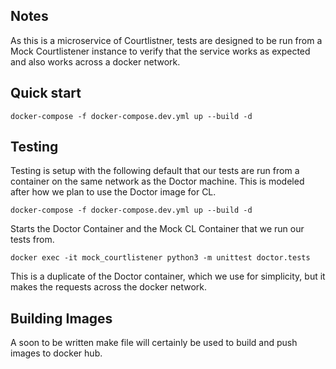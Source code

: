 ## Notes

As this is a microservice of Courtlistner, tests are designed to be run from a Mock Courtlistener instance
to verify that the service works as expected and also works across a docker network.  

## Quick start

    docker-compose -f docker-compose.dev.yml up --build -d


## Testing

Testing is setup with the following default that our tests are run from
a container on the same network as the Doctor machine.  This is modeled after
how we plan to use the Doctor image for CL.

    docker-compose -f docker-compose.dev.yml up --build -d

Starts the Doctor Container and the Mock CL Container that we run our tests from.

    docker exec -it mock_courtlistener python3 -m unittest doctor.tests

This is a duplicate of the Doctor container, which we use for simplicity, but it
makes the requests across the docker network.

## Building Images

A soon to be written make file will certainly be used to build and push images to docker hub.
